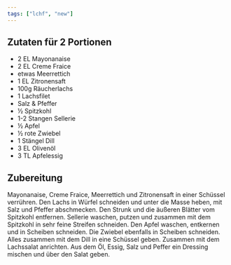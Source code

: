 ```yaml
---
tags: ["lchf", "new"]
---
```


## Zutaten für 2 Portionen
- 2 EL          Mayonanaise
- 2 EL          Creme Fraice
- etwas         Meerrettich
- 1 EL          Zitronensaft
- 100g          Räucherlachs
- 1             Lachsfilet
- Salz & Pfeffer
- ½             Spitzkohl
- 1-2 Stangen   Sellerie
- ½             Apfel
- ½             rote Zwiebel
- 1 Stängel     Dill
- 3 EL          Olivenöl
- 3 TL          Apfelessig

## Zubereitung
Mayonanaise, Creme Fraice, Meerrettich und Zitronensaft in einer Schüssel verrühren. Den Lachs in Würfel schneiden und unter die Masse heben, mit Salz und Pfeffer abschmecken.
Den Strunk und die äußeren Blätter vom Spitzkohl entfernen. Sellerie waschen, putzen und zusammen mit dem Spitzkohl in sehr feine Streifen schneiden. Den Apfel waschen, entkernen und in Scheiben schneiden. Die Zwiebel ebenfalls in Scheiben schneiden. Alles zusammen mit dem Dill in eine Schüssel geben. Zusammen mit dem Lachssalat anrichten.
Aus dem Öl, Essig, Salz und Peffer ein Dressing mischen und über den Salat geben.

